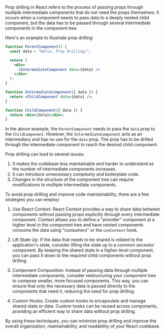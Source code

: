 Prop drilling in React refers to the process of passing props through multiple intermediate components that do not need the props themselves. It occurs when a component needs to pass data to a deeply nested child component, but the data has to be passed through several intermediate components in the component tree.

Here's an example to illustrate prop drilling:

```jsx
function ParentComponent() {
  const data = "Hello, Prop Drilling!";

  return (
    <div>
      <IntermediateComponent data={data} />
    </div>
  );
}

function IntermediateComponent({ data }) {
  return <ChildComponent data={data} />;
}

function ChildComponent({ data }) {
  return <div>{data}</div>;
}
```

In the above example, the `ParentComponent` needs to pass the `data` prop to the `ChildComponent`. However, the `IntermediateComponent` acts as an intermediary and has no use for the `data` prop. The prop has to be drilled through the intermediate component to reach the desired child component.

Prop drilling can lead to several issues:
1. It makes the codebase less maintainable and harder to understand as the number of intermediate components increases.
2. It can introduce unnecessary complexity and boilerplate code.
3. Changes in the structure of the component tree can require modifications to multiple intermediate components.

To avoid prop drilling and improve code maintainability, there are a few strategies you can employ:

1. Use React Context: React Context provides a way to share data between components without passing props explicitly through every intermediate component. Context allows you to define a "provider" component at a higher level in the component tree and have nested components consume the data using "consumers" or the `useContext` hook.

2. Lift State Up: If the data that needs to be shared is related to the application's state, consider lifting the state up to a common ancestor component. By keeping the shared state in a higher-level component, you can pass it down to the required child components without prop drilling.

3. Component Composition: Instead of passing data through multiple intermediate components, consider restructuring your component tree to compose smaller, more focused components. This way, you can ensure that only the necessary data is passed directly to the components that need it, reducing the need for prop drilling.

4. Custom Hooks: Create custom hooks to encapsulate and manage shared state or data. Custom hooks can be reused across components, providing an efficient way to share data without prop drilling.

By using these techniques, you can minimize prop drilling and improve the overall organization, maintainability, and readability of your React codebase.